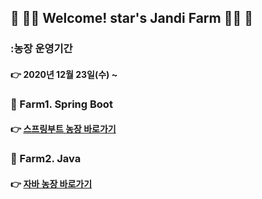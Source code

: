 

## :green_heart: :woman_farmer: Welcome! star's Jandi Farm​ :woman_farmer: :green_heart:


### :농장 운영기간

#### 					:point_right: 2020년 12월 23일(수) ~ 




### :seedling: Farm1. Spring Boot

#### 					:point_right: [스프링부트 농장 바로가기](https://github.com/jandifarm/starsJandi/tree/main/hello-spring) 



### :seedling: Farm2. Java

#### 					:point_right: [자바 농장 바로가기]() 
